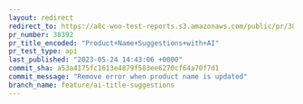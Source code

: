 ```yaml
---
layout: redirect
redirect_to: https://a8c-woo-test-reports.s3.amazonaws.com/public/pr/38392/api/index.html
pr_number: 38392
pr_title_encoded: "Product+Name+Suggestions+with+AI"
pr_test_type: api
last_published: "2023-05-24 14:43:06 +0000"
commit_sha: a53a4175fc1613e4879f583ee6270cf64a70f7d1
commit_message: "Remove error when product name is updated"
branch_name: feature/ai-title-suggestions
---
```

